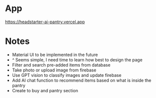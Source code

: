 # App
https://headstarter-ai-pantry.vercel.app

# Notes
- Material UI to be implemented in the future
- ^ Seems simple, I need time to learn how best to design the page
- Filter and search pre-added items from database
- Take photo or upload image from firebase
- Use GPT vision to classify images and update firebase
- Add AI chat function to recommend items based on what is inside the pantry
- Create to buy and pantry section
